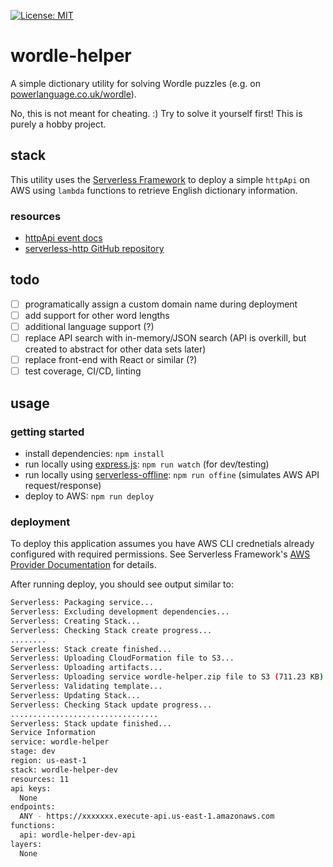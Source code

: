 [![License: MIT](https://img.shields.io/badge/License-MIT-yellow.svg)](https://opensource.org/licenses/MIT)

# wordle-helper

A simple dictionary utility for solving Wordle puzzles (e.g. on [powerlanguage.co.uk/wordle](https://www.powerlanguage.co.uk/wordle/)).

No, this is not meant for cheating. :) Try to solve it yourself first! This is purely a hobby project.

## stack

This utility uses the [Serverless Framework](https://github.com/serverless) to deploy a simple `httpApi` on AWS using `lambda` functions to retrieve English dictionary information.

### resources
- [httpApi event docs](https://www.serverless.com/framework/docs/providers/aws/events/http-api/)
- [serverless-http GitHub repository](https://github.com/dougmoscrop/serverless-http)

## todo
- [ ] programatically assign a custom domain name during deployment
- [ ] add support for other word lengths
- [ ] additional language support (?)
- [ ] replace API search with in-memory/JSON search (API is overkill, but created to abstract for other data sets later)
- [ ] replace front-end with React or similar (?)
- [ ] test coverage, CI/CD, linting

## usage

### getting started

- install dependencies: `npm install`
- run locally using [express.js](http://expressjs.com): `npm run watch` (for dev/testing)
- run locally using [serverless-offline](https://github.com/dherault/serverless-offline): `npm run offine` (simulates AWS API request/response)
- deploy to AWS: `npm run deploy`

### deployment

To deploy this application assumes you have AWS CLI crednetials already configured with required permissions. See Serverless Framework's [AWS Provider Documentation](https://www.serverless.com/framework/docs/providers/aws/) for details.

After running deploy, you should see output similar to:

```bash
Serverless: Packaging service...
Serverless: Excluding development dependencies...
Serverless: Creating Stack...
Serverless: Checking Stack create progress...
........
Serverless: Stack create finished...
Serverless: Uploading CloudFormation file to S3...
Serverless: Uploading artifacts...
Serverless: Uploading service wordle-helper.zip file to S3 (711.23 KB)...
Serverless: Validating template...
Serverless: Updating Stack...
Serverless: Checking Stack update progress...
.................................
Serverless: Stack update finished...
Service Information
service: wordle-helper
stage: dev
region: us-east-1
stack: wordle-helper-dev
resources: 11
api keys:
  None
endpoints:
  ANY - https://xxxxxxx.execute-api.us-east-1.amazonaws.com
functions:
  api: wordle-helper-dev-api
layers:
  None
```
